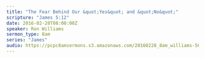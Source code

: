 ```yaml
---
title: "The Fear Behind Our &quot;Yes&quot; and &quot;No&quot;"
scripture: "James 5:12"
date: 2016-02-28T08:00:00Z
speaker: Ron Williams
sermon_type: 8am
series: "James"
audio: https://pcpc8amsermons.s3.amazonaws.com/20160228_8am_williams-56d3b01e8dc7e.mp3 
---
```



